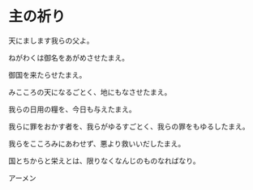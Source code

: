 # 主の祈り

天にまします我らの父よ。

ねがわくは御名をあがめさせたまえ。

御国を来たらせたまえ。

みこころの天になるごとく、地にもなさせたまえ。

我らの日用の糧を、今日も与えたまえ。

我らに罪をおかす者を、我らがゆるすごとく、我らの罪をもゆるしたまえ。

我らをこころみにあわせず、悪より救いいだしたまえ。

国とちからと栄えとは、限りなくなんじのものなればなり。

アーメン
